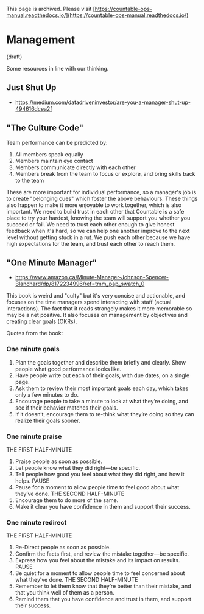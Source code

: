 This page is archived. Please visit [https://countable-ops-manual.readthedocs.io/](https://countable-ops-manual.readthedocs.io/)
# Management

(draft) 

Some resources in line with our thinking.

## Just Shut Up
  * https://medium.com/datadriveninvestor/are-you-a-manager-shut-up-494616dcea2f

## "The Culture Code"

Team performance can be predicted by:

1. All members speak equally
2. Members maintain eye contact
3. Members communicate directly with each other
4. Members break from the team to focus or explore, and bring skills back to the team

These are more important for individual performance, so a manager's job is to create "belonging cues" which foster the above behaviours. These things also happen to make it more enjoyable to work together, which is also important. We need to build trust in each other that Countable is a safe place to try your hardest, knowing the team will support you whether you succeed or fail. We need to trust each other enough to give honest feedback when it's hard, so we can help one another improve to the next level without getting stuck in a rut. We push each other because we have high expectations for the team, and trust each other to reach them.

## "One Minute Manager"
  * https://www.amazon.ca/Minute-Manager-Johnson-Spencer-Blanchard/dp/8172234996/ref=tmm_pap_swatch_0  

This book is weird and "culty" but it's very concise and actionable, and focuses on the time managers spend interacting with staff (actual interactions). The fact that it reads strangely makes it more memorable so may be a net positive. It also focuses on management by objectives and creating clear goals (OKRs).

Quotes from the book:

### One minute goals

1. Plan the goals together and describe them briefly and clearly. Show people what good performance looks like.
2. Have people write out each of their goals, with due dates, on a single page.
3. Ask them to review their most important goals each day, which takes only a few minutes to do.
4. Encourage people to take a minute to look at what they’re doing, and see if their behavior matches their goals.
5. If it doesn’t, encourage them to re-think what they’re doing so they can realize their goals sooner.

### One minute praise

THE FIRST HALF-MINUTE
1. Praise people as soon as possible.
2. Let people know what they did right—be specific.
3. Tell people how good you feel about what they did right, and how it helps.
PAUSE
4. Pause for a moment to allow people time to feel good about what they’ve done.
THE SECOND HALF-MINUTE
5. Encourage them to do more of the same.
6. Make it clear you have confidence in them and support their success.

### One minute redirect

THE FIRST HALF-MINUTE
1. Re-Direct people as soon as possible.
2. Confirm the facts first, and review the mistake together—be specific.
3. Express how you feel about the mistake and its impact on results.
PAUSE
4. Be quiet for a moment to allow people time to feel concerned about what they’ve done.
THE SECOND HALF-MINUTE
5. Remember to let them know that they’re better than their mistake, and that you think well of them as a person.
6. Remind them that you have confidence and trust in them, and support their success.
